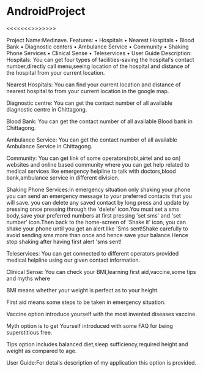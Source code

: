 # AndroidProject
<<<<<<<<dowload the apk and install it to get app preview>>>>>>>>

Project  Name:Medinave.
Features:
•	Hospitals
•	Nearest Hospitals
•	Blood Bank
•	Diagnostic centers
•	Ambulance Service
•	Community
•	Shaking Phone Services
•	Clinical Sense
•	Teleservices
•	User Guide
Description:
Hospitals:   You can get four types of facilities-saving the hospital's contact number,directly call menu,seeing location of the hospital and distance of the hospital from your current location.

Nearest Hospitals:  You can find your current location and distance of nearest hospital to from your current location in the google map.

Diagnostic centre:   You can get the contact number of all available diagnostic centre in Chittagong.

Blood Bank:   You can get the contact number of all available Blood bank in Chittagong.

Ambulance Service:   You can get the contact number of all available Ambulance Service in Chittagong.

Community:    You can get link of some operators(robi,airtel and so on) websites and online based community where you can get help related to medical services like emergency helpline to talk with doctors,blood   bank,ambulance service in different division.

Shaking Phone Services:In emergency situation only shaking your phone you can send an emergency message to your preferred contacts that you will save.
you can delete any saved contact by long press and update by pressing once pressing through the 'delete' icon.You must set 
a sms body,save your preferred numbers at first pressing 'set sms' and 'set number' icon.Then back to the home-screen of 'Shake it' icon, you can shake your phone until you get an 
alert like 'Sms sent!Shake carefully to avoid sending sms more than once and hence save your balance.Hence stop shaking after having first alert 'sms sent!

Teleservices: You can get connected to different operators provided medical helpline using our given contact information.

Clinical Sense: You can check your BMI,learning first aid,vaccine,some tips and myths where   

BMI means whether your weight is perfect as to your height.

First aid means some steps to be taken in emergency situation.

Vaccine option introduce yourself with the most invented diseases vaccine.

Myth option is to get Yourself introduced with some FAQ for being superstitious free.

Tips option includes balanced diet,sleep sufficiency,required height and weight as compared to age.

User Guide:For details description of my application this option is provided.
